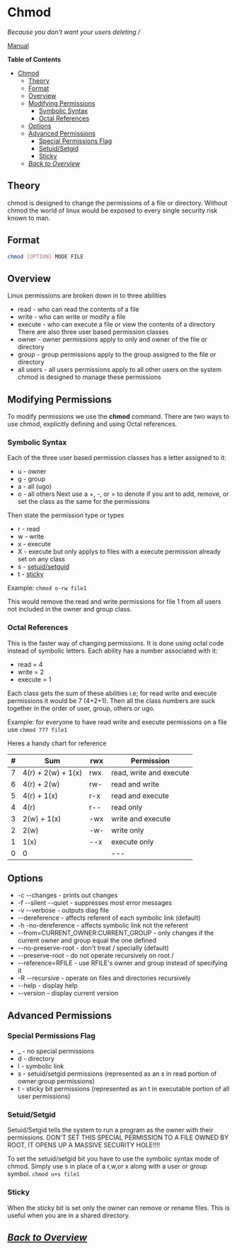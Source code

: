 # Chmod
*Because you don't want your users deleting /*

[Manual](https://www.gnu.org/software/coreutils/manual/html_node/chmod-invocation.html#chmod-invocation)

**Table of Contents**
- [Chmod](#chmod)
  - [Theory](#theory)
  - [Format](#format)
  - [Overview](#overview)
  - [Modifying Permissions](#modifying-permissions)
    - [Symbolic Syntax](#symbolic-syntax)
    - [Octal References](#octal-references)
  - [Options](#options)
  - [Advanced Permissions](#advanced-permissions)
    - [Special Permissions Flag](#special-permissions-flag)
    - [Setuid/Setgid](#setuidsetgid)
    - [Sticky](#sticky)
  - [*Back to Overview*](#back-to-overview)
## Theory
chmod is designed to change the permissions of a file or directory. Without chmod the world of linux would be exposed to every single security risk known to man.
## Format
```sh
chmod [OPTION] MODE FILE
```
## Overview
Linux permissions are broken down in to three abilities
* read - who can read the contents of a file
* write - who can write or modify a file
* execute - who can execute a file or view the contents of a directory
There are also three user based permission classes
* owner - owner permissions apply to only and owner of the file or directory
* group - group permissions apply to the group assigned to the file or directory
* all users - all users permissions apply to all other users on the system
chmod is designed to manage these permissions
## Modifying Permissions
To modify permissions we use the **chmod** command. There are two ways to use chmod, explicitly defining and using Octal references.
### Symbolic Syntax 
Each of the three user based permission classes has a letter assigned to it:
* u - owner
* g - group
* a - all (ugo)
* o - all others
Next use a +, -, or = to denote if you ant to add, remove, or set the class as the same for the permissions

Then state the permission type or types
* r - read
* w - write
* x - execute
* X - execute but only applys to files with a execute permission already set on any class
* s - [setuid/setguid](#setuidsetguid)
* t - [sticky](#sticky)

Example: `chmod o-rw file1`

This would remove the read and write permissions for file 1 from all users not included in the owner and group class.  
### Octal References 
This is the faster way of changing permissions. It is done using octal code instead of symbolic letters. Each ability has a number associated with it:
* read = 4
* write = 2
* execute = 1

Each class gets the sum of these abilities i.e; for read write and execute permissions it would be 7 (4+2+1). Then all the class numbers are suck together in the order of user, group, others or ugo. 

Example: for everyone to have read write and execute permissions on a file use `chmod 777 file1`

Heres a handy chart for reference

 | # | Sum | rwx | Permission |
 |  -----------  |  -----------  |  -----------  |  -----------  |
 | 7 | 4(r) + 2(w) + 1(x) | rwx | read, write and execute |
 | 6 | 4(r) + 2(w) | rw- | read and write |
 | 5 | 4(r) + 1(x) | r-x | read and execute |
 | 4 | 4(r) | r-- | read only |
 | 3 | 2(w) + 1(x) | -wx | write and execute |
 | 2 | 2(w) | -w- | write only |
 | 1 | 1(x) | --x | execute only |
 | 0 | 0 |  | --- | none |
## Options
* -c --changes - prints out changes
* -f --silent --quiet - suppresses most error messages
* -v --verbose - outputs diag file
* --dereference - affects referent of each symbolic link (default)
* -h -no-dereference - affects symbolic link not the referent
* --from=CURRENT_OWNER:CURRENT_GROUP - only changes if the current owner and group equal the one defined
* --no-preserve-root - don't treat / specially (default)
* --preserve-root - do not operate recursively on root /
* --reference=RFILE - use RFILE's owner and group instead of specifying it
* -R --recursive - operate on files and directories recursively
* --help - display help
* --version - display current version

## Advanced Permissions
### Special Permissions Flag
* _ - no special permissions
* d - directory
* l - symbolic link
* s - setuid/setgid permissions (represented as an s in read portion of owner:group permissions)
* t - sticky bit permissions (represented as an t in executable portion of all user permissions)
### Setuid/Setgid 
Setuid/Setgid tells the system to run a program as the owner with their permissions. DON'T SET THIS SPECIAL PERMISSION TO A FILE OWNED BY ROOT, IT OPENS UP A MASSIVE SECURITY HOLE!!!!

To set the setuid/setgid bit you have to use the symbolic syntax mode of chmod. Simply use s in place of a r,w,or x along with a user or group symbol. `chmod u+s file1`
### Sticky 
When the sticky bit is set only the owner can remove or rename files. This is useful when you are in a shared directory. 
## *[Back to Overview](../overview.md)*